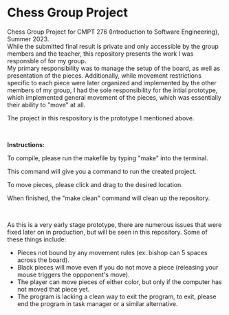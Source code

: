 # Chess Group Project
Chess Group Project for CMPT 276 (Introduction to Software Engineering), Summer 2023.  
While the submitted final result is private and only accessible by the group members and the teacher, this repository presents the work I was responsble of for my group.  
My primary responsibility was to manage the setup of the board, as well as presentation of the pieces. Additionally, while movement restrictions specific to each piece 
were later organized and implemented by the other members of my group, I had the sole responsibility for the intial prototype, which implemented general movement of the 
pieces, which was essentially their ability to "move" at all.  

The project in this respository is the prototype I mentioned above.  

<br>  

**Instructions:**

To compile, please run the makefile by typing "make" into the terminal.

This command will give you a command to run the created project.

To move pieces, please click and drag to the desired location.

When finished, the "make clean" command will clean up the repository.  

<br>

As this is a very early stage prototype, there are numerous issues that were fixed later on in production, but will be seen in this repository. Some of these things include: 
- Pieces not bound by any movement rules (ex. bishop can 5 spaces across the board).
- Black pieces will move even if you do not move a piece (releasing your mouse triggers the oppponent's move).
- The player can move pieces of either color, but only if the computer has not moved that piece yet.
- The program is lacking a clean way to exit the program, to exit, please end the program in task manager or a similar alternative.
